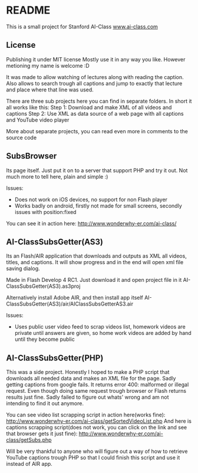 README
======

This is a small project for Stanford AI-Class www.ai-class.com

License
-------

Publishing it under MIT license
Mostly use it in any way you like.
However metioning my name is welcome :D

It was made to allow watching of lectures along with reading the caption.
Also allows to search trough all captions and jump to exactly that lecture and place where that line was used.

There are three sub projects here you can find in separate folders.
In short it all works like this:
Step 1: Download and make XML of all videos and captions
Step 2: Use XML as data source of a web page with all captions and YouTube video player

More about separate projects, you can read even more in comments to the source code

SubsBrowser
-----------
Its page itself. Just put it on to a server that support PHP and try it out.
Not much more to tell here, plain and simple :)

Issues: 
- Does not work on iOS devices, no support for non Flash player
- Works badly on android, firstly not made for small screens, secondly issues with position:fixed

You can see it in action here: http://www.wonderwhy-er.com/ai-class/

AI-ClassSubsGetter(AS3)
-----------------------

Its an Flash/AIR application that downloads and outputs as XML all videos, titles, and captions.
It will show progress and in the end will open xml file saving dialog.

Made in Flash Develop 4 RC1. Just download it and open project file in it AI-ClassSubsGetter(AS3).as3proj

Alternatively install Adobe AIR, and then install app itself AI-ClassSubsGetter(AS3)/air/AIClassSubsGetterAS3.air

Issues:
- Uses public user video feed to scrap videos list, homework videos are private until answers are given, so home work videos are added by hand until they become public

AI-ClassSubsGetter(PHP)
-----------------------

This was a side project. Honestly I hoped to make a PHP script that downloads all needed data and makes an XML file for the page.
Sadly getting captions from google fails. It returns error 400: malformed or illegal request. Even though doing same request trough browser or Flash returns results just fine.
Sadly failed to figure out whats' wrong and am not intending to find it out anymore.

You can see video list scrapping script in action here(works fine): http://www.wonderwhy-er.com/ai-class/getSortedVideoList.php
And here is captions scrapping script(does not work, you can click on the link and see that browser gets it just fine): http://www.wonderwhy-er.com/ai-class/getSubs.php

Will be very thankful to anyone who will figure out a way of how to retrieve YouTube captions trough PHP so that I could finish this script and use it instead of AIR app.